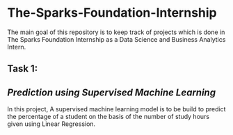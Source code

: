 # The-Sparks-Foundation-Internship
The main goal of this repository is to keep track of projects which is done in The Sparks Foundation Internship as a Data Science and Business Analytics Intern.

## **Task 1:**
## *Prediction using Supervised Machine Learning*
In this project, A supervised machine learning model is to be build to predict the percentage of a student on the basis of the number of study hours given using Linear Regression.
